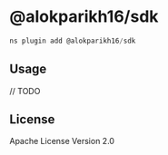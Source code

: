# @alokparikh16/sdk

```javascript
ns plugin add @alokparikh16/sdk
```

## Usage

// TODO

## License

Apache License Version 2.0
